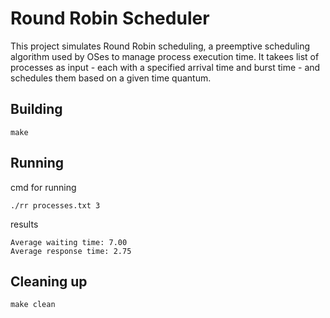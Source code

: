 # Round Robin Scheduler

This project simulates Round Robin scheduling, a preemptive scheduling algorithm used by OSes to manage process execution time. It takees list of processes as input - each with a specified arrival time and burst time - and schedules them based on a given time quantum.

## Building

```shell
make
```

## Running

cmd for running 
```shell
./rr processes.txt 3
```

results 
```shell
Average waiting time: 7.00
Average response time: 2.75
```

## Cleaning up

```shell
make clean
```
